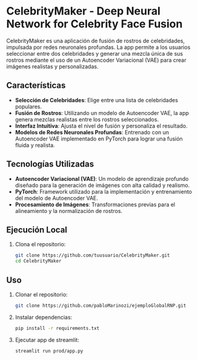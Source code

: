 # CelebrityMaker - Deep Neural Network for Celebrity Face Fusion

CelebrityMaker es una aplicación de fusión de rostros de celebridades, impulsada por redes neuronales profundas. La app permite a los usuarios seleccionar entre dos celebridades y generar una mezcla única de sus rostros mediante el uso de un Autoencoder Variacional (VAE) para crear imágenes realistas y personalizadas.

## Características

- **Selección de Celebridades**: Elige entre una lista de celebridades populares.
- **Fusión de Rostros**: Utilizando un modelo de Autoencoder VAE, la app genera mezclas realistas entre los rostros seleccionados.
- **Interfaz Intuitiva**: Ajusta el nivel de fusión y personaliza el resultado.
- **Modelos de Redes Neuronales Profundas**: Entrenado con un Autoencoder VAE implementado en PyTorch para lograr una fusión fluida y realista.

## Tecnologías Utilizadas

- **Autoencoder Variacional (VAE)**: Un modelo de aprendizaje profundo diseñado para la generación de imágenes con alta calidad y realismo.
- **PyTorch**: Framework utilizado para la implementación y entrenamiento del modelo de Autoencoder VAE.
- **Procesamiento de Imágenes**: Transformaciones previas para el alineamiento y la normalización de rostros.

## Ejecución Local

1. Clona el repositorio:
   ```bash
   git clone https://github.com/tuusuario/CelebrityMaker.git
   cd CelebrityMaker

## Uso

1. Clonar el repositorio:
   ```bash
   git clone https://github.com/pabloMarinozi/ejemploGlobalRNP.git
   ```
2. Instalar dependencias:
   ```bash
   pip install -r requirements.txt
   ```
3. Ejecutar app de streamlit:
   ```bash
   streamlit run prod/app.py
   ```